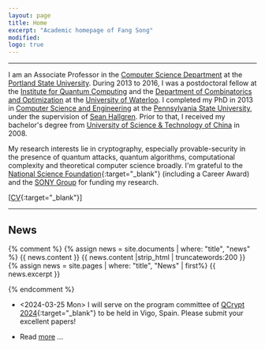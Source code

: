 ```yaml
---
layout: page
title: Home
excerpt: "Academic homepage of Fang Song"
modified: 
logo: true
---
```


--- 

I am an Associate Professor in the [Computer Science
Department](http://www.pdx.edu/computer-science/) at the [Portland
State University](http://www.pdx.edu/). During 2013 to 2016, I was a
postdoctoral fellow at the [Institute for Quantum
Computing](http://iqc.uwaterloo.ca) and the [Department of
Combinatorics and
Optimization](http://math.uwaterloo.ca/combinatorics-and-optimization/)
at the [University of Waterloo](http://uwaterloo.ca). I completed my
PhD in 2013 in [Computer Science and
Engineering](http://www.cse.psu.edu/) at the [Pennsylvania State
University](http://www.psu.edu), under the supervision of [Sean
Hallgren](http://www.cse.psu.edu/~hallgren). Prior to that, I received
my bachelor's degree from [University of Science & Technology of
China](http://en.ustc.edu.cn/) in 2008.

My research interests lie in cryptography, especially
provable-security in the presence of quantum attacks, quantum
algorithms, computational complexity and theoretical computer science
broadly. I'm grateful to the [National Science
Foundation](https://www.nsf.gov/){:target="_blank"} (including a
Career Award) and the [SONY
Group](https://www.sony.com/en/SonyInfo/research-award-program/) for
funding my research.

[[CV]({{base}}/files/docs/cv_fs.pdf){:target="_blank"}]

--- 

## News

{% comment %}
{% assign news = site.documents | where: "title", "news" %}
{{ news.content }}
{{ news.content |strip_html | truncatewords:200 }}
{% assign news = site.pages | where: "title", "News" | first%}
{{ news.excerpt }}
   
{% endcomment %}
*  <2024-03-25 Mon> I will serve on the program committee of [QCrypt
   2024](https://2024.qcrypt.net/){:target="_blank"}
   to be held in Vigo, Spain. Please submit your excellent papers!

* Read [more]({{base}}/news/) ...



